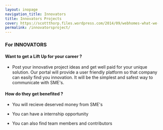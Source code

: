 ```yaml
---
layout: inopage
navigation_title: Innovators
title: Innovators Projects
cover: https://scottthorp.files.wordpress.com/2014/09/webhomes-what-we-do-innovation-plus-ideation1.jpg
permalink: /innovatorsproject/
---
```


### For INNOVATORS

#### Want to get a Lift Up for your career ?

* Post your innovative project ideas and get well paid for your unique solution.
Our portal will provide a user friendly platform so that company can easily find you innovation.
It will be the simplest and safest way to communicate with SME's.

#### How do they get benefited ?

* You will recieve deserved money from SME's

* You can have a internship opportunity

* You can also find team members and contributors 
